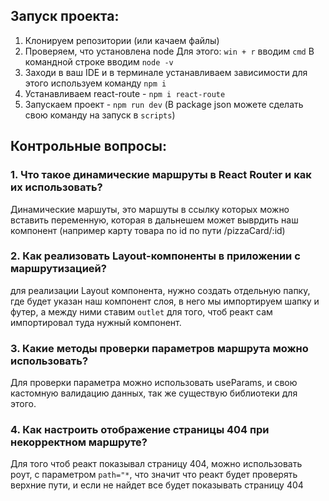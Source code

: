 ## Запуск проекта:
1. Клонируем репозитории (или качаем файлы)
2. Проверяем, что установлена node 
Для этого:
`win + r` вводим `cmd`
В командной строке вводим `node -v`
3. Заходи в ваш IDE и в терминале устанавливаем зависимости
для этого используем команду `npm i`
4. Устанавливаем react-route - `npm i react-route`
5. Запускаем проект - `npm run dev` (В package json можете сделать свою команду на запуск в `scripts`)
## Контрольные вопросы:
### 1. Что такое динамические маршруты в React Router и как их использовать?
Динамические маршуты, это маршуты в ссылку которых можно вставить переменную, которая в дальнешем может выврдить наш компонент (например карту товара по id по пути /pizzaCard/:id)

### 2. Как реализовать Layout-компоненты в приложении с маршрутизацией?
для реализации Layout компонента, нужно создать отдельную папку, где будет указан наш компонент слоя, в него мы импортируем шапку и футер, а между ними ставим ``outlet`` для того, чтоб реакт сам импортировал туда нужный компонент.

### 3. Какие методы проверки параметров маршрута можно использовать?
Для проверки параметра можно использовать useParams, и свою кастомную валидацию данных, так же существую библиотеки для этого.

### 4. Как настроить отображение страницы 404 при некорректном маршруте?
Для того чтоб реакт показывал страницу 404, можно использовать роут, с параметром ``path="*``, что значит что реакт будет проверять верхние пути, и если не найдет все будет показывать страницу 404
